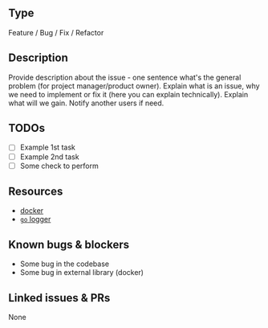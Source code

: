 ## Type

Feature / Bug / Fix / Refactor

## Description

Provide description about the issue - one sentence what's the general problem (for project manager/product owner).
Explain what is an issue, why we need to implement or fix it (here you can explain technically). Explain what will we
gain. Notify another users if need.

## TODOs

- [ ] Example 1st task
- [ ] Example 2nd task
- [ ] Some check to perform

## Resources

* [docker](https://github.com/docker)
* [`go` logger](https://github.com/uber-go/zap)

## Known bugs & blockers

- Some bug in the codebase
- Some bug in external library (docker)

## Linked issues & PRs

None